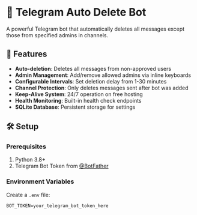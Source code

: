 # 🤖 Telegram Auto Delete Bot

A powerful Telegram bot that automatically deletes all messages except those from specified admins in channels.

## 🚀 Features

- **Auto-deletion**: Deletes all messages from non-approved users
- **Admin Management**: Add/remove allowed admins via inline keyboards
- **Configurable Intervals**: Set deletion delay from 1-30 minutes
- **Channel Protection**: Only deletes messages sent after bot was added
- **Keep-Alive System**: 24/7 operation on free hosting
- **Health Monitoring**: Built-in health check endpoints
- **SQLite Database**: Persistent storage for settings

## 🛠️ Setup

### Prerequisites

1. Python 3.8+
2. Telegram Bot Token from [@BotFather](https://t.me/BotFather)

### Environment Variables

Create a `.env` file:

```env
BOT_TOKEN=your_telegram_bot_token_here
